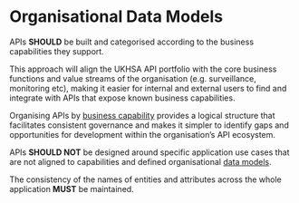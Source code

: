 # Organisational Data Models

APIs **SHOULD** be built and categorised according to the business capabilities they support.

This approach will align the UKHSA API portfolio with the core business functions and value streams of the organisation (e.g. surveillance, monitoring etc), making it easier for internal and external users to find and integrate with APIs that expose known business capabilities.

Organising APIs by [business capability](https://confluence.collab.test-and-trace.nhs.uk/display/AT/Business+Capability+Model) provides a logical structure that facilitates consistent governance and makes it simpler to identify gaps and opportunities for development within the organisation’s API ecosystem.

APIs **SHOULD NOT** be designed around specific application use cases that are not aligned to capabilities and defined organisational [data models](https://confluence.collab.test-and-trace.nhs.uk/display/TCFPP/Logical+Data+Model).

The consistency of the names of entities and attributes across the whole application **MUST** be maintained.
